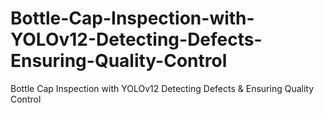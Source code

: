 # Bottle-Cap-Inspection-with-YOLOv12-Detecting-Defects-Ensuring-Quality-Control
Bottle Cap Inspection with YOLOv12 Detecting Defects &amp; Ensuring Quality Control
